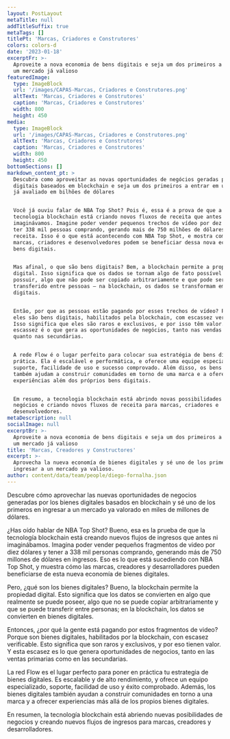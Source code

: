 ```yaml
---
layout: PostLayout
metaTitle: null
addTitleSuffix: true
metaTags: []
titlePt: 'Marcas, Criadores e Construtores'
colors: colors-d
date: '2023-01-18'
excerptFr: >-
  Aproveite a nova economia de bens digitais e seja um dos primeiros a entrar em
  um mercado já valioso
featuredImage:
  type: ImageBlock
  url: '/images/CAPAS-Marcas, Criadores e Construtores.png'
  altText: 'Marcas, Criadores e Construtores'
  caption: 'Marcas, Criadores e Construtores'
  width: 800
  height: 450
media:
  type: ImageBlock
  url: '/images/CAPAS-Marcas, Criadores e Construtores.png'
  altText: 'Marcas, Criadores e Construtores'
  caption: 'Marcas, Criadores e Construtores'
  width: 800
  height: 450
bottomSections: []
markdown_content_pt: >
  Descubra como aproveitar as novas oportunidades de negócios geradas pelos bens
  digitais baseados em blockchain e seja um dos primeiros a entrar em um mercado
  já avaliado em bilhões de dólares


  Você já ouviu falar de NBA Top Shot? Pois é, essa é a prova de que a
  tecnologia blockchain está criando novos fluxos de receita que antes nem
  imaginávamos. Imagine poder vender pequenos trechos de vídeo por dez dólares e
  ter 338 mil pessoas comprando, gerando mais de 750 milhões de dólares em
  receita. Isso é o que está acontecendo com NBA Top Shot, e mostra como as
  marcas, criadores e desenvolvedores podem se beneficiar dessa nova economia de
  bens digitais.


  Mas afinal, o que são bens digitais? Bem, a blockchain permite a propriedade
  digital. Isso significa que os dados se tornam algo de fato possível de se
  possuir, algo que não pode ser copiado arbitrariamente e que pode ser
  transferido entre pessoas – na blockchain, os dados se transformam em bens
  digitais.


  Então, por que as pessoas estão pagando por esses trechos de vídeo? Porque
  eles são bens digitais, habilitados pela blockchain, com escassez verificável.
  Isso significa que eles são raros e exclusivos, e por isso têm valor. E essa
  escassez é o que gera as oportunidades de negócios, tanto nas vendas primárias
  quanto nas secundárias.


  A rede Flow é o lugar perfeito para colocar sua estratégia de bens digitais em
  prática. Ela é escalável e performática, e oferece uma equipe especializada,
  suporte, facilidade de uso e sucesso comprovado. Além disso, os bens digitais
  também ajudam a construir comunidades em torno de uma marca e a oferecer
  experiências além dos próprios bens digitais.


  Em resumo, a tecnologia blockchain está abrindo novas possibilidades de
  negócios e criando novos fluxos de receita para marcas, criadores e
  desenvolvedores.
metaDescription: null
socialImage: null
excerptBr: >-
  Aproveite a nova economia de bens digitais e seja um dos primeiros a entrar em
  um mercado já valioso
title: 'Marcas, Creadores y Constructores'
excerpt: >-
  Aprovecha la nueva economía de bienes digitales y sé uno de los primeros en
  ingresar a un mercado ya valioso.
author: content/data/team/people/diego-fornalha.json
---
```




Descubre cómo aprovechar las nuevas oportunidades de negocios generadas por los bienes digitales basados en blockchain y sé uno de los primeros en ingresar a un mercado ya valorado en miles de millones de dólares.

¿Has oído hablar de NBA Top Shot? Bueno, esa es la prueba de que la tecnología blockchain está creando nuevos flujos de ingresos que antes ni imaginábamos. Imagina poder vender pequeños fragmentos de video por diez dólares y tener a 338 mil personas comprando, generando más de 750 millones de dólares en ingresos. Eso es lo que está sucediendo con NBA Top Shot, y muestra cómo las marcas, creadores y desarrolladores pueden beneficiarse de esta nueva economía de bienes digitales.

Pero, ¿qué son los bienes digitales? Bueno, la blockchain permite la propiedad digital. Esto significa que los datos se convierten en algo que realmente se puede poseer, algo que no se puede copiar arbitrariamente y que se puede transferir entre personas; en la blockchain, los datos se convierten en bienes digitales.

Entonces, ¿por qué la gente está pagando por estos fragmentos de video? Porque son bienes digitales, habilitados por la blockchain, con escasez verificable. Esto significa que son raros y exclusivos, y por eso tienen valor. Y esta escasez es lo que genera oportunidades de negocios, tanto en las ventas primarias como en las secundarias.

La red Flow es el lugar perfecto para poner en práctica tu estrategia de bienes digitales. Es escalable y de alto rendimiento, y ofrece un equipo especializado, soporte, facilidad de uso y éxito comprobado. Además, los bienes digitales también ayudan a construir comunidades en torno a una marca y a ofrecer experiencias más allá de los propios bienes digitales.

En resumen, la tecnología blockchain está abriendo nuevas posibilidades de negocios y creando nuevos flujos de ingresos para marcas, creadores y desarrolladores.



